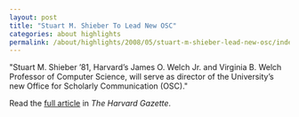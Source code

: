 ```yaml
---
layout: post
title: "Stuart M. Shieber To Lead New OSC"
categories: about highlights
permalink: /about/highlights/2008/05/stuart-m-shieber-lead-new-osc/index.html
---
```

<p>"Stuart M. Shieber ’81, Harvard’s James O. Welch Jr. and Virginia B. Welch Professor of Computer Science, will serve as director of the University’s new Office for Scholarly Communication (OSC)."</p><p>Read the <a href="http://news.harvard.edu/gazette/story/2008/05/stuart-m-shieber-to-lead-new-osc/" target="_blank">full article</a> in <em>The Harvard Gazette</em>.</p>